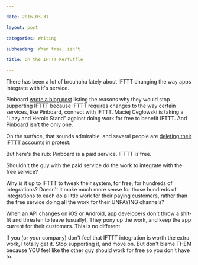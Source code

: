 ```yaml
---

date: 2016-03-31

layout: post

categories: Writing

subheading: When free, isn't.

title: On the IFTTT Kerfuffle

---
```


There has been a lot of brouhaha lately about IFTTT changing the way apps integrate with it's service.

Pinboard [wrote a blog post](https://blog.pinboard.in/2016/03/my_heroic_and_lazy_stand_against_ifttt/) listing the reasons why they would stop supporting IFTTT because IFTTT requires changes to the way certain services, like Pinboard, connect with IFTTT.  Maciej Cegłowski is taking a "Lazy and Heroic Stand" against doing work for free to benefit IFTTT.  And Pinboard isn't the only one.

On the surface, that sounds admirable, and several people are [deleting their IFTTT accounts](https://twitter.com/search?q=IFTTT%20delete%20account&src=typd) in protest.

But here's the rub:  Pinboard is a paid service.  IFTTT is free.  

Shouldn't the guy with the paid service do the work to integrate with the free service?  

Why is it up to IFTTT to tweak their system, for free, for hundreds of integrations?  Doesn't it make much more sense for those hundreds of integrations to each do a little work for their paying customers, rather than the free service doing all the work for their UNPAYING channels?

When an API changes on iOS or Android, app developers don't throw a shit-fit and threaten to leave (usually). They pony up the work, and keep the app current for their customers.  This is no different.

If you (or your company) don't feel that IFTTT integration is worth the extra work, I totally get it.  Stop supporting it, and move on.  But don't blame THEM because YOU feel like the other guy should work for free so you don't have to.